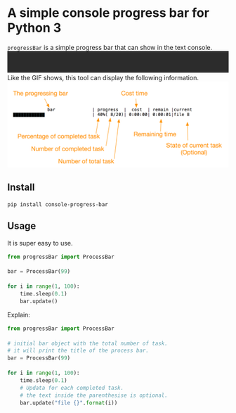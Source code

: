 # A simple console progress bar for Python 3  
`progressBar` is a simple progress bar that can show in the text console.    
![demo](src/progressBarDemoGIF.gif)  
Like the GIF shows, this tool can display the following information.  
![explain](src/progressBarExplain.png)


## Install
```
pip install console-progress-bar
```

## Usage
It is super easy to use.
```python
from progressBar import ProcessBar

bar = ProcessBar(99)

for i in range(1, 100):
    time.sleep(0.1)
    bar.update()
```
Explain:

```python
from progressBar import ProcessBar

# initial bar object with the total number of task.
# it will print the title of the process bar.
bar = ProcessBar(99)

for i in range(1, 100):
    time.sleep(0.1)
    # Updata for each completed task.
    # the text inside the parenthesise is optional. 
    bar.update("file {}".format(i))
```